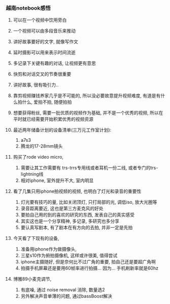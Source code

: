 ### 越南notebook感悟

1. 可以在一个视频中饮用旁白
2. 一个视频可以由多段音乐来推动
3. 讲好故事要好的文字, 就像写作文
4. 延时摄影可以用来表示时间流逝
5. 多记录下关键有趣的对话, 让视频更有意思
6. 快剪和对话交叉的节奏很重要
7. 讲好故事, 很有吸引力..
8. 靠剪视频赚钱养家几乎是不可能的, 所以没必要故意提升视频难度, 有道是有什么拍什么, 爱拍不拍, 随便拍拍
9. 想要获得粉丝, 需要一批优质的视频作为基础, 并不是一个优秀的视频, 所以在平时就已经需要开始积累优秀的视频资源
10. 最近两年储备计划的设备清单(三万元工作室计划): 
    1. a7s3
    2. 腾龙的17-28mm镜头

11. 购买了rode video micro, 
    1. 需要让其工作需要有 trs-trrs专用线或者耳机一份二线, 或者专门的trs-lightning线
    2. 相对iphone, 室外提升不大, 室内明显

12. 看了几集只用iphone拍视频的视频, 也明白了灯光和录音的重要性
    1. 灯光要有技巧的量, 比如关闭顶灯, 只打局部的光, 调低iso, 放大光圈等
    2. 录音距离要近, 这也是第三方麦克风的好处
    3. 要拍自己用的到的喜欢的研究的东西, 发表自己的真实感受
    4. 其实这也是一个分享精神, 多记录, 多研究也多分享
    5. 要认真写剧本, 有了剧本在有方向的去拍, 并非一定是先拍
13. 今天看了下现有的设备, 
    1. 准备用iphone作为做摄像头, 
    2. 三星s10作为俯拍摄像机, 这样或许很美, 值得尝试
    3. iphone主摄随好, 但是奈何比不过广角的重要, 拍自己还是要超广角啊
    4. 拍摄手机屏幕还是要用60帧率进行拍摄… 因为… 手机刷新率就是60hz
14. 博雅89小麦克调节, 
    1. 有底噪, 通过 noise removal 消除, 数量选2
    2. 另外解决声音单薄的问题, 通过bassBoost解决


